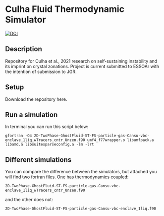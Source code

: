 # Culha Fluid Thermodynamic Simulator

<a href="https://zenodo.org/badge/latestdoi/316609089"><img src="https://zenodo.org/badge/316609089.svg" alt="DOI"></a>

## Description

Repository for Culha et al., 2021 research on self-sustaining instability and its imprint on crystal zonations.
Project is current submitted to ESSOAr with the intention of submission to JGR. 


## Setup

Download the repository here.

## Run a simulation

In terminal you can run this script below:

```
gfortran -O4 2D-TwoPhase-GhostFluid-ST-FS-particle-gas-Cansu-vbc-enclave_1liq_wTracers_cntr_Unzen.f90 umf4_f77wrapper.o libumfpack.a libamd.a libsuitesparseconfig.a -lm -lrt
```

## Different simulations

You can compare the difference between the simulators, but attached you will find two fortran files. One has thermodynamics coupled:

```
2D-TwoPhase-GhostFluid-ST-FS-particle-gas-Cansu-vbc-enclave_1liq_wTracers_cntr_Unzen.f90
```

and the other does not: 

```
2D-TwoPhase-GhostFluid-ST-FS-particle-gas-Cansu-vbc-enclave_1liq.f90
```

